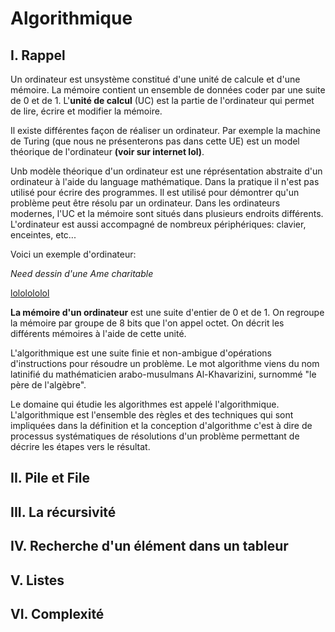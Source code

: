 # Algorithmique

## I. Rappel

Un ordinateur est unsystème constitué d'une unité de calcule et d'une mémoire. La mémoire contient un ensemble de données coder par une suite de 0 et de 1.
L'**unité de calcul** (UC) est la partie de l'ordinateur qui permet de lire, écrire et modifier la mémoire.

Il existe différentes façon de réaliser un ordinateur. Par exemple la machine de Turing (que nous ne présenterons pas dans cette UE) est un model théorique de l'ordinateur **(voir sur internet lol)**.

Unb modèle théorique d'un ordinateur est une réprésentation abstraite d'un ordinateur à l'aide du language mathématique. Dans la pratique il n'est pas utilisé pour écrire des programmes. Il est utilisé pour démontrer qu'un problème peut être résolu par un ordinateur. Dans les ordinateurs modernes, l'UC et la mémoire sont situés dans plusieurs endroits différents. L'ordinateur est aussi accompagné de nombreux périphériques: clavier, enceintes, etc...

Voici un exemple d'ordinateur:

*Need dessin d'une Ame charitable*

[lololololol](http://www.st.com/content/ccc/resource/technical/document/datasheet/55/53/3e/86/29/61/41/d9/DM00039193.pdf/files/DM00039193.pdf/jcr:content/translations/en.DM00039193.pdf
)

**La mémoire d'un ordinateur** est une suite d'entier de 0 et de 1. On regroupe la mémoire par groupe de 8 bits que l'on appel octet. On décrit les différents mémoires à l'aide de cette unité.

L'algorithmique est une suite finie et non-ambigue d'opérations d'instructions pour résoudre un problème. Le mot algorithme viens du nom latinifié du mathématicien arabo-musulmans Al-Khavarizini, surnommé "le père de l'algèbre".

Le domaine qui étudie les algorithmes est appelé l'algorithmique. L'algorithmique est l'ensemble des règles et des techniques qui sont impliquées dans la définition et la conception d'algorithme c'est à dire de processus systématiques de résolutions d'un problème permettant de décrire les étapes vers le résultat.

## II. Pile et File


## III. La récursivité
## IV. Recherche d'un élément dans un tableur
## V. Listes
## VI. Complexité
